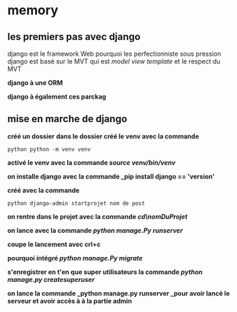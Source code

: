 # memory
## les premiers pas avec django 

django est le framework Web pourquoi les perfectionniste sous pression
django est basé sur le MVT qui est _model view template_ et le respect du MVT 

**django à une ORM**

**django à également ces parckag**

## mise en marche de django 

**créé un dossier**
**dans le dossier créé le venv avec la commande**
 
 ```python python -m venv venv ```

**activé le venv avec la commande _source venv/bin/venv_**

**on installe django avec la commande _pip install django == 'version'**

**créé avec la commande**

```python django-admin startprojet nom de post```

**on rentre dans le projet avec la commande _cd\nomDuProjet_**

**on lance avec  la commande _python manage.Py runserver_**

**coupe le lancement avec crl+c**

**pourquoi intégré _python manage.Py migrate_**

**s'enregistrer en t'en que super utilisateurs la commande _python manage.py createsuperuser_**

**on lance la commande _python manage.py runserver _pour avoir lancé le serveur et avoir accès à à la partie admin**

